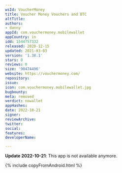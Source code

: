 ```yaml
---
wsId: VoucherMoney
title: Voucher Money Vouchers and BTC
altTitle: 
authors:
- danny
appId: com.vouchermoney.mobilewallet
appCountry: in
idd: 1544757332
released: 2020-12-15
updated: 2021-03-03
version: '1.38.1'
stars: 0
reviews: 0
size: '90474496'
website: https://vouchermoney.com/
repository: 
issue: 
icon: com.vouchermoney.mobilewallet.jpg
bugbounty: 
meta: removed
verdict: nowallet
appHashes: 
date: 2022-10-21
signer: 
reviewArchive: 
twitter: 
social: 
features: 
developerName: 

---
```


**Update 2022-10-21**: This app is not available anymore.

{% include copyFromAndroid.html %}

